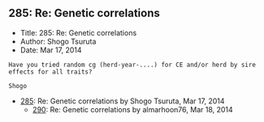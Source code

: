 ## 285: Re: Genetic correlations

- Title: 285: Re: Genetic correlations
- Author: Shogo Tsuruta
- Date: Mar 17, 2014

```
Have you tried random cg (herd-year-....) for CE and/or herd by sire effects for all traits?

Shogo
```

- [285](0285.md): Re: Genetic correlations by Shogo Tsuruta, Mar 17, 2014
    - [290](0290.md): Re: Genetic correlations by almarhoon76, Mar 18, 2014
